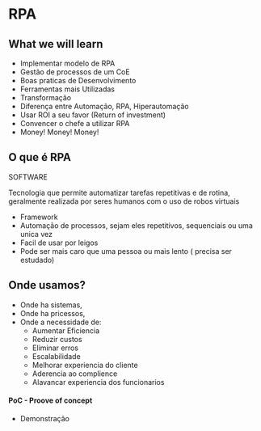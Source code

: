 # RPA
## What we will learn

- Implementar modelo de RPA
- Gestão de processos de um CoE
- Boas praticas de Desenvolvimento
- Ferramentas mais Utilizadas
- Transformação
- Diferença entre Automação, RPA, Hiperautomação
- Usar ROI a seu favor (Return of investment)
- Convencer o chefe a utilizar RPA
- Money! Money! Money!

## O que é RPA

SOFTWARE

Tecnologia que permite automatizar tarefas repetitivas e de rotina, geralmente realizada por seres humanos com o uso de robos virtuais

- Framework
- Automação de processos, sejam eles repetitivos, sequenciais ou uma unica vez
- Facil de usar por leigos
- Pode ser mais caro que uma pessoa ou mais lento ( precisa ser estudado)

## Onde usamos? 

- Onde ha sistemas,
- Onde ha pricessos, 
- Onde a necessidade de: 
  - Aumentar Eficiencia
  - Reduzir custos
  - Eliminar erros
  - Escalabilidade
  - Melhorar experiencia do cliente
  - Aderencia ao complience
  - Alavancar experiencia dos funcionarios

#### PoC - Proove of concept

- Demonstração











